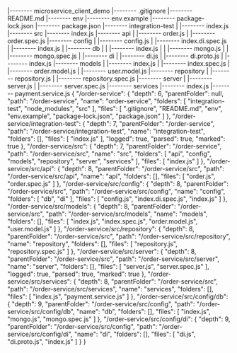 |-------- microservice_client_demo
    |-------- .gitignore
    |-------- README.md
    |-------- env
    |-------- env.example
    |-------- package-lock.json
    |-------- package.json
    |-------- integration-test
    |   |-------- index.js
    |-------- src
        |-------- index.js
        |-------- api
        |   |-------- order.js
        |   |-------- order.spec.js
        |-------- config
        |   |-------- config.js
        |   |-------- index.di.spec.js
        |   |-------- index.js
        |   |-------- db
        |   |   |-------- index.js
        |   |   |-------- mongo.js
        |   |   |-------- mongo.spec.js
        |   |-------- di
        |       |-------- di.js
        |       |-------- di.proto.js
        |       |-------- index.js
        |-------- models
        |   |-------- index.js
        |   |-------- index.spec.js
        |   |-------- order.model.js
        |   |-------- user.model.js
        |-------- repository
        |   |-------- repository.js
        |   |-------- repository.spec.js
        |-------- server
        |   |-------- server.js
        |   |-------- server.spec.js
        |-------- services
            |-------- index.js
            |-------- payment.service.js
{
  "/order-service": {
    "depth": 6,
    "parentFolder": null,
    "path": "/order-service",
    "name": "order-service",
    "folders": [
      "integration-test",
      "node_modules",
      "src"
    ],
    "files": [
      ".gitignore",
      "README.md",
      "env",
      "env.example",
      "package-lock.json",
      "package.json"
    ]
  },
  "/order-service/integration-test": {
    "depth": 7,
    "parentFolder": "/order-service",
    "path": "/order-service/integration-test",
    "name": "integration-test",
    "folders": [],
    "files": [
      "index.js"
    ],
    "logged": true,
    "parsed": true,
    "marked": true
  },
  "/order-service/src": {
    "depth": 7,
    "parentFolder": "/order-service",
    "path": "/order-service/src",
    "name": "src",
    "folders": [
      "api",
      "config",
      "models",
      "repository",
      "server",
      "services"
    ],
    "files": [
      "index.js"
    ]
  },
  "/order-service/src/api": {
    "depth": 8,
    "parentFolder": "/order-service/src",
    "path": "/order-service/src/api",
    "name": "api",
    "folders": [],
    "files": [
      "order.js",
      "order.spec.js"
    ]
  },
  "/order-service/src/config": {
    "depth": 8,
    "parentFolder": "/order-service/src",
    "path": "/order-service/src/config",
    "name": "config",
    "folders": [
      "db",
      "di"
    ],
    "files": [
      "config.js",
      "index.di.spec.js",
      "index.js"
    ]
  },
  "/order-service/src/models": {
    "depth": 8,
    "parentFolder": "/order-service/src",
    "path": "/order-service/src/models",
    "name": "models",
    "folders": [],
    "files": [
      "index.js",
      "index.spec.js",
      "order.model.js",
      "user.model.js"
    ]
  },
  "/order-service/src/repository": {
    "depth": 8,
    "parentFolder": "/order-service/src",
    "path": "/order-service/src/repository",
    "name": "repository",
    "folders": [],
    "files": [
      "repository.js",
      "repository.spec.js"
    ]
  },
  "/order-service/src/server": {
    "depth": 8,
    "parentFolder": "/order-service/src",
    "path": "/order-service/src/server",
    "name": "server",
    "folders": [],
    "files": [
      "server.js",
      "server.spec.js"
    ],
    "logged": true,
    "parsed": true,
    "marked": true
  },
  "/order-service/src/services": {
    "depth": 8,
    "parentFolder": "/order-service/src",
    "path": "/order-service/src/services",
    "name": "services",
    "folders": [],
    "files": [
      "index.js",
      "payment.service.js"
    ]
  },
  "/order-service/src/config/db": {
    "depth": 9,
    "parentFolder": "/order-service/src/config",
    "path": "/order-service/src/config/db",
    "name": "db",
    "folders": [],
    "files": [
      "index.js",
      "mongo.js",
      "mongo.spec.js"
    ]
  },
  "/order-service/src/config/di": {
    "depth": 9,
    "parentFolder": "/order-service/src/config",
    "path": "/order-service/src/config/di",
    "name": "di",
    "folders": [],
    "files": [
      "di.js",
      "di.proto.js",
      "index.js"
    ]
  }
}
